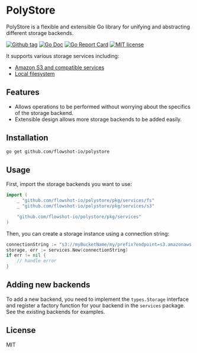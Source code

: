 # PolyStore

PolyStore is a flexible and extensible Go library for unifying and abstracting different storage backends. 

[![Github tag](https://badgen.net/github/tag/flowshot-io/polystore)](https://github.com/flowshot-io/polystore/tags)
[![Go Doc](https://img.shields.io/badge/go-documentation-blue.svg?style=flat-square)](https://pkg.go.dev/github.com/flowshot-io/polystore)
[![Go Report Card](https://goreportcard.com/badge/github.com/flowshot-io/polystore)](https://goreportcard.com/report/github.com/flowshot-io/polystore)
[![MIT license](https://img.shields.io/badge/License-MIT-blue.svg)](https://github.com/flowshot-io/polystore/blob/master/LICENSE)

It supports various storage services including:

- [Amazon S3 and compatible services](./pkg/services/s3/README.md)
- [Local filesystem](./pkg/services/fs/README.md)

## Features

- Allows operations to be performed without worrying about the specifics of the storage backend.
- Extensible design allows more storage backends to be added easily.

## Installation

```bash
go get github.com/flowshot-io/polystore
```

## Usage

First, import the storage backends you want to use:

```go
import (
    _ "github.com/flowshot-io/polystore/pkg/services/fs"
    _ "github.com/flowshot-io/polystore/pkg/services/s3"

    "github.com/flowshot-io/polystore/pkg/services"
)
```

Then, you can create a storage instance using a connection string:

```go
connectionString := "s3://myBucketName/my/prefix?endpoint=s3.amazonaws.com&region=region&accessKey=accessKey&secretKey=secretKey&sse=sse"
storage, err := services.New(connectionString)
if err != nil {
    // handle error
}
```

## Adding new backends

To add a new backend, you need to implement the `types.Storage` interface and register a factory function for your backend in the `services` package. See the existing backends for examples.

## License

MIT